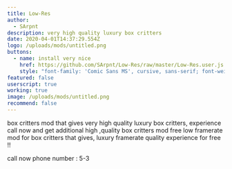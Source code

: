 ```yaml
---
title: Low-Res
author:
  - SArpnt
description: very high quality luxury box critters
date: 2020-04-01T14:37:29.554Z
logo: /uploads/mods/untitled.png
buttons:
  - name: install very nice
    href: https://github.com/SArpnt/Low-Res/raw/master/Low-Res.user.js
    style: "font-family: 'Comic Sans MS', cursive, sans-serif; font-weight: normal;"
featured: false
userscript: true
working: true
image: /uploads/mods/untitled.png
recommend: false
---
```

box critters mod that gives very high quality luxury box critters, experience
call now and get additional high ,quality box critters mod free low framerate
mod for box critters that gives, luxury framerate quality experience for free
!!

call now phone number : 5-3
